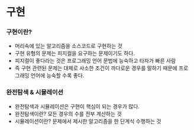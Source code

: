 # 구현
### 구현이란?
- 머리속에 있는 알고리즘을 소스코드로 구현하는 것
- 구현 유형의 문제는 피지컬을 요구하는 문제이기도 하다. 
- 피지컬이 좋다라는 것은 프로그래밍 언어 문법에 능숙하고 타자가 빠른 사람
- 즉 구현 관련된 문제는 대체로 사소한 조건이 까다로운 경우를 말하기 때문에 프로그래밍 언어에 능숙할 수록 좋다.

### 완전탐색 & 시뮬레이션
- 완전탐색과 시뮬레이션은 구현이 핵심이 되는 경우가 많다.
- 완전탐색이란? 모든 경우의 수를 전부 계산하는 것
- 시뮬레이션이란? 문제에서 제시한 알고리즘을 한 단계식 수행하는 것 